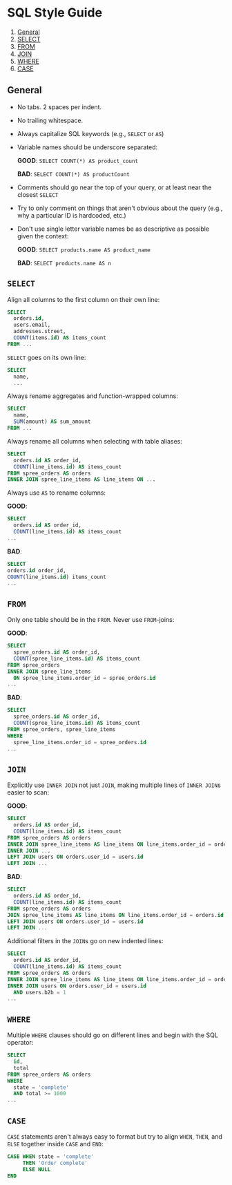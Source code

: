 # SQL Style Guide

1. [General](#general)
2. [SELECT](#select)
3. [FROM](#from)
4. [JOIN](#join)
5. [WHERE](#where)
6. [CASE](#case)

## General

* No tabs. 2 spaces per indent.
* No trailing whitespace.
* Always capitalize SQL keywords (e.g., `SELECT` or `AS`)
* Variable names should be underscore separated:

  __GOOD__:
  `SELECT COUNT(*) AS product_count`

  __BAD__:
  `SELECT COUNT(*) AS productCount`

* Comments should go near the top of your query, or at least near the closest `SELECT`
* Try to only comment on things that aren't obvious about the query (e.g., why a particular ID is hardcoded, etc.)
* Don't use single letter variable names be as descriptive as possible given the context:

  __GOOD__:
  `SELECT products.name AS product_name`

  __BAD__:
  `SELECT products.name AS n`

## `SELECT`

Align all columns to the first column on their own line:

```sql
SELECT
  orders.id,
  users.email,
  addresses.street,
  COUNT(items.id) AS items_count
FROM ...
```

`SELECT` goes on its own line:

```sql
SELECT
  name,
  ...
```

Always rename aggregates and function-wrapped columns:

```sql
SELECT
  name,
  SUM(amount) AS sum_amount
FROM ...
```

Always rename all columns when selecting with table aliases:

```sql
SELECT
  orders.id AS order_id,
  COUNT(line_items.id) AS items_count
FROM spree_orders AS orders
INNER JOIN spree_line_items AS line_items ON ...
```

Always use `AS` to rename columns:

__GOOD__:

```sql
SELECT
  orders.id AS order_id,
  COUNT(line_items.id) AS items_count
...
```

__BAD__:

```sql
SELECT
orders.id order_id,
COUNT(line_items.id) items_count
...
```

## `FROM`

Only one table should be in the `FROM`. Never use `FROM`-joins:

__GOOD__:

```sql
SELECT
  spree_orders.id AS order_id,
  COUNT(spree_line_items.id) AS items_count
FROM spree_orders
INNER JOIN spree_line_items
  ON spree_line_items.order_id = spree_orders.id
...
```

__BAD__:

```sql
SELECT
  spree_orders.id AS order_id,
  COUNT(spree_line_items.id) AS items_count
FROM spree_orders, spree_line_items
WHERE
  spree_line_items.order_id = spree_orders.id
...
```

## `JOIN`

Explicitly use `INNER JOIN` not just `JOIN`, making multiple lines of `INNER JOIN`s easier to scan:

__GOOD__:

```sql
SELECT
  orders.id AS order_id,
  COUNT(line_items.id) AS items_count
FROM spree_orders AS orders
INNER JOIN spree_line_items AS line_items ON line_items.order_id = orders.id
INNER JOIN ...
LEFT JOIN users ON orders.user_id = users.id
LEFT JOIN ...
```

__BAD__:

```sql
SELECT
  orders.id AS order_id,
  COUNT(line_items.id) AS items_count
FROM spree_orders AS orders
JOIN spree_line_items AS line_items ON line_items.order_id = orders.id
LEFT JOIN users ON orders.user_id = users.id
LEFT JOIN ...
```

Additional filters in the `JOIN`s go on new indented lines:

```sql
SELECT
  orders.id AS order_id,
  COUNT(line_items.id) AS items_count
FROM spree_orders AS orders
INNER JOIN spree_line_items AS line_items ON line_items.order_id = orders.id
INNER JOIN users ON orders.user_id = users.id
  AND users.b2b = 1
...
```

## `WHERE`

Multiple `WHERE` clauses should go on different lines and begin with the SQL operator:

```sql
SELECT
  id,
  total
FROM spree_orders AS orders
WHERE
  state = 'complete'
  AND total >= 1000
...
```

## `CASE`

`CASE` statements aren't always easy to format but try to align `WHEN`, `THEN`, and `ELSE` together inside `CASE` and `END`:

```sql
CASE WHEN state = 'complete'
     THEN 'Order complete'
     ELSE NULL
END
```
